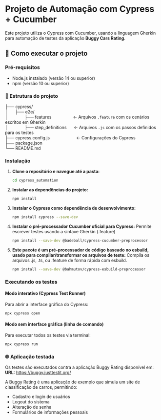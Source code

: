 # Projeto de Automação com Cypress + Cucumber

Este projeto utiliza o Cypress com Cucumber, usando a linguagem Gherkin para automação de testes da aplicação **Buggy Cars Rating**.

## 🚀 Como executar o projeto

### Pré-requisitos
- Node.js instalado (versão 14 ou superior)
- npm (versão 10 ou superior)

### 📁 Estrutura do projeto
├── cypress/ <br>
│     &nbsp;&nbsp;&nbsp;&nbsp;    ├── e2e/ <br>
│     &nbsp;&nbsp;&nbsp;&nbsp;&nbsp;&nbsp;&nbsp;&nbsp;&nbsp;&nbsp;&nbsp;&nbsp;  ├── features &nbsp;&nbsp;&nbsp;&nbsp;&nbsp;&nbsp;&nbsp;&nbsp;&nbsp;&nbsp;&nbsp;&nbsp;&nbsp;&nbsp;&nbsp;&nbsp; ← Arquivos `.feature` com os cenários escritos em Gherkin <br>
│     &nbsp;&nbsp;&nbsp;&nbsp;&nbsp;&nbsp;&nbsp;&nbsp;&nbsp;&nbsp;&nbsp;&nbsp;  ├── step_definitions &nbsp;&nbsp;&nbsp;&nbsp; ← Arquivos `.js` com os passos definidos para os testes <br>
├── cypress.config.js &nbsp;&nbsp;&nbsp;&nbsp;&nbsp;&nbsp;&nbsp;&nbsp;&nbsp;&nbsp;&nbsp;&nbsp;&nbsp;&nbsp;&nbsp;&nbsp;&nbsp;&nbsp;&nbsp;&nbsp; ← Configurações do Cypress <br>
├── package.json <br>
└── README.md

### Instalação

1. **Clone o repositório e navegue até a pasta:**
   ```bash
   cd cypress_automation
   ```

2. **Instalar as dependências do projeto:**
   ```bash
   npm install
   ```

3. **Instalar o Cypress como dependência de desenvolvimento:**
   ```bash
   npm install cypress --save-dev
   ```
4. **Instalar o pré-processador Cucumber oficial para Cypress:**
   Permite escrever testes usando a sintaxe Gherkin (.feature)
   ```bash
   npm install --save-dev @badeball/cypress-cucumber-preprocessor
   ```
5. **Este pacote é um pré-processador de código baseado no esbuild, usado para compilar/transformar os arquivos de teste:**
   Compila os arquivos .js, .ts, ou .feature de forma rápida com esbuild.
   ```bash
   npm install --save-dev @bahmutov/cypress-esbuild-preprocessor
   ```
### Executando os testes

#### Modo interativo (Cypress Test Runner)
Para abrir a interface gráfica do Cypress:
```bash
npx cypress open
```

#### Modo sem interface gráfica (linha de comando)
Para executar todos os testes via terminal:
```bash
npx cypress run
```

### 🌐 Aplicação testada

Os testes são executados contra a aplicação Buggy Rating disponível em:
**URL:** https://buggy.justtestit.org/

A Buggy Rating é uma aplicação de exemplo que simula um site de classificação de carros, permitindo:
- Cadastro e login de usuários
- Logout do sistema
- Alteração de senha
- Formulários de informações pessoais

